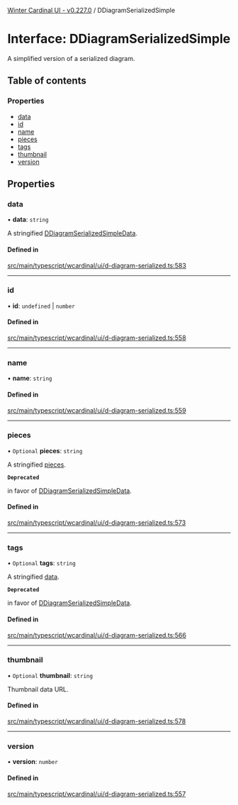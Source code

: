 [Winter Cardinal UI - v0.227.0](../index.md) / DDiagramSerializedSimple

# Interface: DDiagramSerializedSimple

A simplified version of a serialized diagram.

## Table of contents

### Properties

- [data](DDiagramSerializedSimple.md#data)
- [id](DDiagramSerializedSimple.md#id)
- [name](DDiagramSerializedSimple.md#name)
- [pieces](DDiagramSerializedSimple.md#pieces)
- [tags](DDiagramSerializedSimple.md#tags)
- [thumbnail](DDiagramSerializedSimple.md#thumbnail)
- [version](DDiagramSerializedSimple.md#version)

## Properties

### data

• **data**: `string`

A stringified [DDiagramSerializedSimpleData](../index.md#ddiagramserializedsimpledata).

#### Defined in

[src/main/typescript/wcardinal/ui/d-diagram-serialized.ts:583](https://github.com/winter-cardinal/winter-cardinal-ui/blob/v0.227.0/src/main/typescript/wcardinal/ui/d-diagram-serialized.ts#L583)

___

### id

• **id**: `undefined` \| `number`

#### Defined in

[src/main/typescript/wcardinal/ui/d-diagram-serialized.ts:558](https://github.com/winter-cardinal/winter-cardinal-ui/blob/v0.227.0/src/main/typescript/wcardinal/ui/d-diagram-serialized.ts#L558)

___

### name

• **name**: `string`

#### Defined in

[src/main/typescript/wcardinal/ui/d-diagram-serialized.ts:559](https://github.com/winter-cardinal/winter-cardinal-ui/blob/v0.227.0/src/main/typescript/wcardinal/ui/d-diagram-serialized.ts#L559)

___

### pieces

• `Optional` **pieces**: `string`

A stringified [pieces](DDiagramSerialized.md#pieces).

**`Deprecated`**

in favor of [DDiagramSerializedSimpleData](../index.md#ddiagramserializedsimpledata).

#### Defined in

[src/main/typescript/wcardinal/ui/d-diagram-serialized.ts:573](https://github.com/winter-cardinal/winter-cardinal-ui/blob/v0.227.0/src/main/typescript/wcardinal/ui/d-diagram-serialized.ts#L573)

___

### tags

• `Optional` **tags**: `string`

A stringified [data](DDiagramSerialized.md#data).

**`Deprecated`**

in favor of [DDiagramSerializedSimpleData](../index.md#ddiagramserializedsimpledata).

#### Defined in

[src/main/typescript/wcardinal/ui/d-diagram-serialized.ts:566](https://github.com/winter-cardinal/winter-cardinal-ui/blob/v0.227.0/src/main/typescript/wcardinal/ui/d-diagram-serialized.ts#L566)

___

### thumbnail

• `Optional` **thumbnail**: `string`

Thumbnail data URL.

#### Defined in

[src/main/typescript/wcardinal/ui/d-diagram-serialized.ts:578](https://github.com/winter-cardinal/winter-cardinal-ui/blob/v0.227.0/src/main/typescript/wcardinal/ui/d-diagram-serialized.ts#L578)

___

### version

• **version**: `number`

#### Defined in

[src/main/typescript/wcardinal/ui/d-diagram-serialized.ts:557](https://github.com/winter-cardinal/winter-cardinal-ui/blob/v0.227.0/src/main/typescript/wcardinal/ui/d-diagram-serialized.ts#L557)
